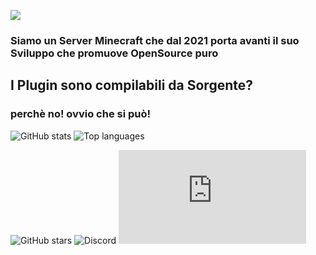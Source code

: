 ![](https://cdn.discordapp.com/attachments/635067192873844766/965868313408307240/spongegameslogoorrizontale.png)

### Siamo un Server Minecraft che dal 2021 porta avanti il suo Sviluppo che promuove OpenSource puro

## I Plugin sono compilabili da Sorgente?

### perchè no! ovvio che si può!


<section id='stats'>
  
  ![GitHub stats](https://github-readme-stats.vercel.app/api?username=SpongeGames&show_icons=true&theme=tokyonight)
  ![Top languages](https://github-readme-stats.vercel.app/api/top-langs/?username=SpongeGames&layout=compact&theme=github_dark)

</section>

![GitHub stars](https://img.shields.io/github/stars/SpongeGames?color=%23363640&label=Stars&style=social)
![Discord](https://img.shields.io/discord/955181531779985458?color=yellow)
![Ds widget](https://canary.discord.com/api/guilds/955181531779985458/widget.json)

